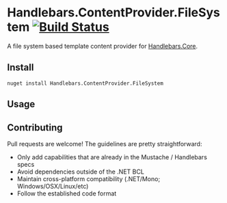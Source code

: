# Handlebars.ContentProvider.FileSystem [![Build Status](https://travis-ci.org/esskar/handlebars-contentprovider-filesystem.svg?branch=master)](https://travis-ci.org/esskar/handlebars-core)

A file system based template content provider for  [Handlebars.Core](https://github.com/esskar/handlebars-core).

## Install

    nuget install Handlebars.ContentProvider.FileSystem

## Usage

## Contributing

Pull requests are welcome! The guidelines are pretty straightforward:
- Only add capabilities that are already in the Mustache / Handlebars specs
- Avoid dependencies outside of the .NET BCL
- Maintain cross-platform compatibility (.NET/Mono; Windows/OSX/Linux/etc)
- Follow the established code format
